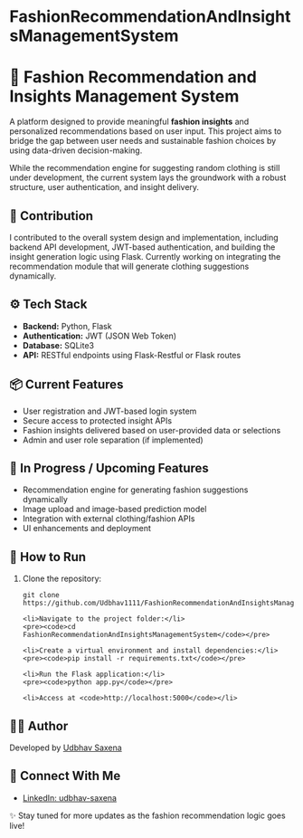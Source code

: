 # FashionRecommendationAndInsightsManagementSystem
<!DOCTYPE html>
<html lang="en">
<body>

  <h1>👗 Fashion Recommendation and Insights Management System</h1>

  <p>
    A platform designed to provide meaningful <strong>fashion insights</strong> and personalized recommendations based on user input.
    This project aims to bridge the gap between user needs and sustainable fashion choices by using data-driven decision-making.
  </p>

  <p>
    While the recommendation engine for suggesting random clothing is still under development, the current system lays the groundwork with a robust structure, user authentication, and insight delivery.
  </p>

  <h2>🤝 Contribution</h2>
  <p>
    I contributed to the overall system design and implementation, including backend API development, JWT-based authentication, and building the insight generation logic using Flask.
    Currently working on integrating the recommendation module that will generate clothing suggestions dynamically.
  </p>

  <h2>⚙️ Tech Stack</h2>
  <ul>
    <li><strong>Backend:</strong> Python, Flask</li>
    <li><strong>Authentication:</strong> JWT (JSON Web Token)</li>
    <li><strong>Database:</strong> SQLite3</li>
    <li><strong>API:</strong> RESTful endpoints using Flask-Restful or Flask routes</li>
  </ul>

  <h2>📦 Current Features</h2>
  <ul>
    <li>User registration and JWT-based login system</li>
    <li>Secure access to protected insight APIs</li>
    <li>Fashion insights delivered based on user-provided data or selections</li>
    <li>Admin and user role separation (if implemented)</li>
  </ul>

  <h2>🚧 In Progress / Upcoming Features</h2>
  <ul>
    <li>Recommendation engine for generating fashion suggestions dynamically</li>
    <li>Image upload and image-based prediction model</li>
    <li>Integration with external clothing/fashion APIs</li>
    <li>UI enhancements and deployment</li>
  </ul>

  <h2>📂 How to Run</h2>
  <ol>
    <li>Clone the repository:</li>
    <pre><code>git clone https://github.com/Udbhav1111/FashionRecommendationAndInsightsManagementSystem.git</code></pre>

    <li>Navigate to the project folder:</li>
    <pre><code>cd FashionRecommendationAndInsightsManagementSystem</code></pre>

    <li>Create a virtual environment and install dependencies:</li>
    <pre><code>pip install -r requirements.txt</code></pre>

    <li>Run the Flask application:</li>
    <pre><code>python app.py</code></pre>

    <li>Access at <code>http://localhost:5000</code></li>
  </ol>

  <h2>🙋‍♂️ Author</h2>
  <p>Developed by <a href="https://github.com/Udbhav1111" target="_blank">Udbhav Saxena</a></p>

  <h2>🔗 Connect With Me</h2>
  <ul>
    <li><a href="https://in.linkedin.com/in/udbhav-saxena-49a160216" target="_blank">LinkedIn: udbhav-saxena</a></li>
  </ul>

  <p>✨ Stay tuned for more updates as the fashion recommendation logic goes live!</p>

</body>
</html>
